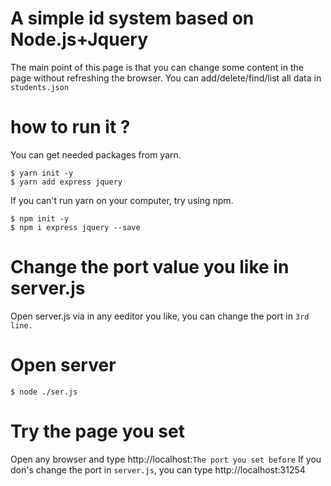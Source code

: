 # A simple id system based on Node.js+Jquery
The main point of this page is that you can change some content in  the page without refreshing the browser.
You can add/delete/find/list all data in `students.json`

# how to run it ?
You can get needed  packages from yarn.
```
$ yarn init -y
$ yarn add express jquery
```
If you can't run yarn on your computer, try using npm.
```
$ npm init -y
$ npm i express jquery --save
```
# Change the port value you like in server.js
Open server.js via in any eeditor you like, you can change the port in `3rd line.`

# Open server
```
$ node ./ser.js
```

# Try the page you set
Open any browser and type
http://localhost:`The port you set before`
If you don's change the port in `server.js`, you can type
http://localhost:31254

